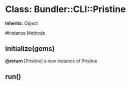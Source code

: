 # Class: Bundler::CLI::Pristine
**Inherits:** Object
    




#Instance Methods
## initialize(gems) [](#method-i-initialize)

**@return** [Pristine] a new instance of Pristine

## run() [](#method-i-run)

